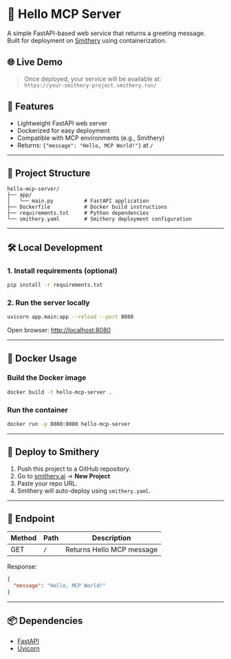 # 🚀 Hello MCP Server

A simple FastAPI-based web service that returns a greeting message.  
Built for deployment on [Smithery](https://smithery.ai) using containerization.

## 🌐 Live Demo

> Once deployed, your service will be available at:  
> `https://your-smithery-project.smithery.run/`

## 🧩 Features

- Lightweight FastAPI web server
- Dockerized for easy deployment
- Compatible with MCP environments (e.g., Smithery)
- Returns: `{"message": "Hello, MCP World!"}` at `/`

---

## 📁 Project Structure

```
hello-mcp-server/
├── app/
│   └── main.py          # FastAPI application
├── Dockerfile           # Docker build instructions
├── requirements.txt     # Python dependencies
└── smithery.yaml        # Smithery deployment configuration
```

---

## 🛠️ Local Development

### 1. Install requirements (optional)
```bash
pip install -r requirements.txt
```

### 2. Run the server locally
```bash
uvicorn app.main:app --reload --port 8080
```

Open browser: [http://localhost:8080](http://localhost:8080)

---

## 🐳 Docker Usage

### Build the Docker image

```bash
docker build -t hello-mcp-server .
```

### Run the container

```bash
docker run -p 8080:8080 hello-mcp-server
```

---

## 🚀 Deploy to Smithery

1. Push this project to a GitHub repository.
2. Go to [smithery.ai](https://smithery.ai) → **New Project**
3. Paste your repo URL.
4. Smithery will auto-deploy using `smithery.yaml`.

---

## 📄 Endpoint

| Method | Path | Description                 |
|--------|------|-----------------------------|
| GET    | `/`  | Returns Hello MCP message   |

Response:

```json
{
  "message": "Hello, MCP World!"
}
```

---

## 📦 Dependencies

- [FastAPI](https://fastapi.tiangolo.com/)
- [Uvicorn](https://www.uvicorn.org/)

